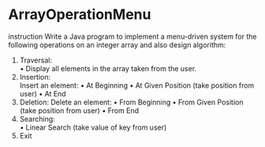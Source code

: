 # ArrayOperationMenu
instruction 
Write a Java program to implement a menu-driven system for the following operations on an 
integer array and also design algorithm: 
1. Traversal:  
• Display all elements in the array taken from the user. 
2. Insertion:  
    Insert an element: 
• At Beginning 
•  At Given Position (take position from user) 
•  At End 
3. Deletion: 
    Delete an element: 
• From Beginning 
• From Given Position (take position from user) 
• From End 
4. Searching:  
• Linear Search (take value of key from user) 
5. Exit
